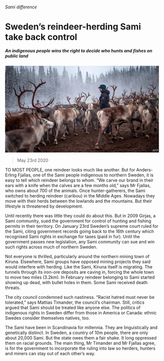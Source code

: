 ###### Sami difference

# Sweden’s reindeer-herding Sami take back control 

##### An indigenous people wins the right to decide who hunts and fishes on public land 

![image](images/20200523_EUP003_0.jpg) 

> May 23rd 2020 

TO MOST PEOPLE, one reindeer looks much like another. But for Anders-Erling Fjallas, one of the Sami people indigenous to northern Sweden, it is easy to tell which reindeer belongs to whom. “We carve our brand in their ears with a knife when the calves are a few months old,” says Mr Fjallas, who owns about 700 of the animals. Once hunter-gatherers, the Sami switched to herding reindeer (caribou) in the Middle Ages. Nowadays they move with their herds between the lowlands and the mountains. But their lifestyle is threatened by development.

Until recently there was little they could do about this. But in 2009 Girjas, a Sami community, sued the government for control of hunting and fishing permits in their territory. On January 23rd Sweden’s supreme court ruled for the Sami, citing government records going back to the 16th century which recognised Sami rights in exchange for taxes (paid in fur). Until the government passes new legislation, any Sami community can sue and win such rights across much of northern Sweden.


Not everyone is thrilled, particularly around the northern mining town of Kiruna. Elsewhere, Sami groups have opposed mining projects they said would interfere with herding. Like the Sami, Kiruna itself is migrating. The tunnels through its iron-ore deposits are caving in, forcing the whole town to move two miles (3.2km). In February reindeer belonging to Sami started showing up dead, with bullet holes in them. Some Sami received death threats.

The city council condemned such nastiness. “Racist hatred must never be tolerated,” says Mattias Timander, the council’s chairman. Still, critics argued that Sami should be treated like anyone else. The politics of indigenous rights in Sweden differ from those in America or Canada: ethnic Swedes consider themselves natives, too.

The Sami have been in Scandinavia for millennia. They are linguistically and genetically distinct. In Sweden, a country of 10m people, there are only about 20,000 Sami. But the state owes them a fair shake. It long oppressed them on racial grounds. The main thing, Mr Timander and Mr Fjallas agree, is for the government to incorporate the ruling into law so herders, hunters and miners can stay out of each other’s way.

